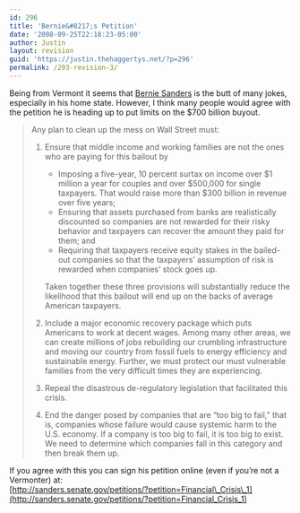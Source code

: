```yaml
---
id: 296
title: 'Bernie&#8217;s Petition'
date: '2008-09-25T22:18:23-05:00'
author: Justin
layout: revision
guid: 'https://justin.thehaggertys.net/?p=296'
permalink: /293-revision-3/
---
```


Being from Vermont it seems that [Bernie Sanders](http://sanders.senate.gov/about/) is the butt of many jokes, especially in his home state. However, I think many people would agree with the petition he is heading up to put limits on the $700 billion buyout.

> Any plan to clean up the mess on Wall Street must:
> 
> 1. Ensure that middle income and working families are not the ones who are paying for this bailout by 
>     - Imposing a five-year, 10 percent surtax on income over $1 million a year for couples and over $500,000 for single taxpayers. That would raise more than $300 billion in revenue over five years;
>     - Ensuring that assets purchased from banks are realistically discounted so companies are not rewarded for their risky behavior and taxpayers can recover the amount they paid for them; and
>     - Requiring that taxpayers receive equity stakes in the bailed-out companies so that the taxpayers’ assumption of risk is rewarded when companies’ stock goes up.
>     
>     Taken together these three provisions will substantially reduce the likelihood that this bailout will end up on the backs of average American taxpayers.
> 2. Include a major economic recovery package which puts Americans to work at decent wages. Among many other areas, we can create millions of jobs rebuilding our crumbling infrastructure and moving our country from fossil fuels to energy efficiency and sustainable energy. Further, we must protect our must vulnerable families from the very difficult times they are experiencing.
> 3. Repeal the disastrous de-regulatory legislation that facilitated this crisis.
> 4. End the danger posed by companies that are “too big to fail,” that is, companies whose failure would cause systemic harm to the U.S. economy. If a company is too big to fail, it is too big to exist. We need to determine which companies fall in this category and then break them up.

If you agree with this you can sign his petition online (even if you’re not a Vermonter) at:  
[http://sanders.senate.gov/petitions/?petition=Financial\_Crisis\_1](http://sanders.senate.gov/petitions/?petition=Financial_Crisis_1)